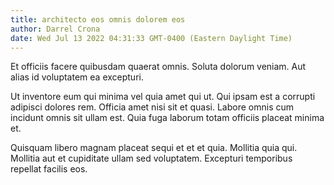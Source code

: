 ```yaml
---
title: architecto eos omnis dolorem eos
author: Darrel Crona
date: Wed Jul 13 2022 04:31:33 GMT-0400 (Eastern Daylight Time)
---
```

Et officiis facere quibusdam quaerat omnis. Soluta dolorum veniam. Aut alias id voluptatem ea excepturi.

 Ut inventore eum qui minima vel quia amet qui ut. Qui ipsam est a corrupti adipisci dolores rem. Officia amet nisi sit et quasi. Labore omnis cum incidunt omnis sit ullam est. Quia fuga laborum totam officiis placeat minima et.

 Quisquam libero magnam placeat sequi et et et quia. Mollitia quia qui. Mollitia aut et cupiditate ullam sed voluptatem. Excepturi temporibus repellat facilis eos.